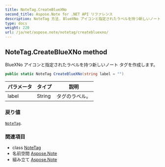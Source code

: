 ```yaml
---
title: NoteTag.CreateBlueXNo
second_title: Aspose.Note for .NET API リファレンス
description: NoteTag 方法. BlueXNo アイコンと指定されたラベルを持つ新しいノート タグを作成します
type: docs
weight: 220
url: /ja/net/aspose.note/notetag/createbluexno/
---
```

## NoteTag.CreateBlueXNo method

BlueXNo アイコンと指定されたラベルを持つ新しいノート タグを作成します。

```csharp
public static NoteTag CreateBlueXNo(string label = "")
```

| パラメータ | タイプ | 説明 |
| --- | --- | --- |
| label | String | タグのラベル。 |

### 戻り値

[`NoteTag`](../).

### 関連項目

* class [NoteTag](../)
* 名前空間 [Aspose.Note](../../notetag/)
* 組み立て [Aspose.Note](../../../)


